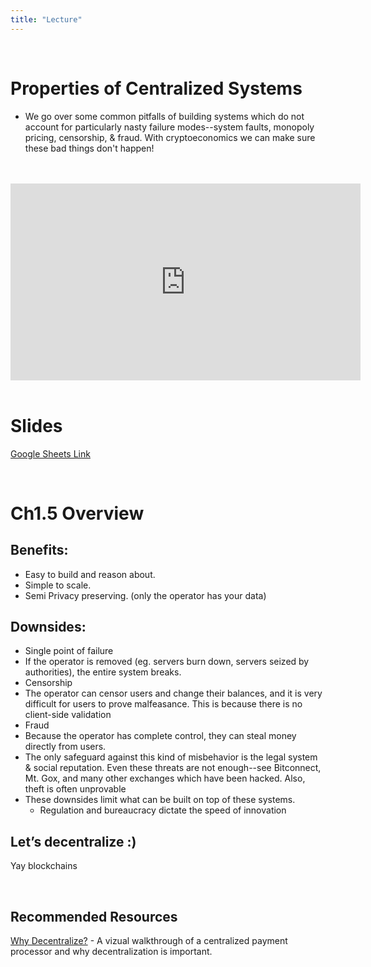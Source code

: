 ```yaml
---
title: "Lecture"
---
```


<br />

# Properties of Centralized Systems
- We go over some common pitfalls of building systems which do not account for particularly nasty failure modes--system faults, monopoly pricing, censorship, & fraud. With cryptoeconomics we can make sure these bad things don't happen!

<br />
<br />
<iframe width="560" height="315" src="https://www.youtube-nocookie.com/embed/ckzi8iqGilE" frameborder="0" allow="accelerometer; autoplay; encrypted-media; gyroscope; picture-in-picture" allowfullscreen></iframe>
<br />
<br />

# Slides

[Google Sheets Link](https://docs.google.com/presentation/d/1n0EKUyJ5Xo5OzayTpFulAKFgQ8QIUCinRuqxGfjBJn8/edit?usp=sharing)

<br />

# Ch1.5 Overview

## Benefits:
- Easy to build and reason about.
- Simple to scale.
- Semi Privacy preserving. (only the operator has your data)

## Downsides:
- Single point of failure
 - If the operator is removed (eg. servers burn down, servers seized by authorities), the entire system breaks.
- Censorship
 - The operator can censor users and change their balances, and it is very difficult for users to prove malfeasance. This is because there is no client-side validation
- Fraud
 - Because the operator has complete control, they can steal money directly from users.
 - The only safeguard against this kind of misbehavior is the legal system & social reputation. Even these threats are not enough--see Bitconnect, Mt. Gox, and many other exchanges which have been hacked. Also, theft is often unprovable
- These downsides limit what can be built on top of these systems.
	- Regulation and bureaucracy dictate the speed of innovation

## Let’s decentralize :)

Yay blockchains

<br />

## Recommended Resources

[Why Decentralize?](https://k-ho.github.io/why_decentralize/) - A vizual walkthrough of a centralized payment processor and why decentralization is important.

<br />
